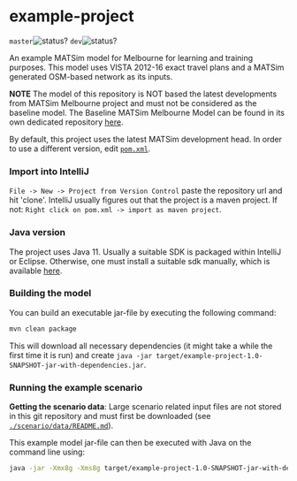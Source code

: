 # example-project
`master`![status?](https://github.com/matsim-melbourne/example-project/workflows/build/badge.svg?branch=master) `dev`![status?](https://github.com/matsim-melbourne/example-project/workflows/build/badge.svg?branch=dev)

An example MATSim model for Melbourne for learning and training purposes. 
This model uses VISTA 2012-16 exact travel plans and a MATSim generated OSM-based network as its inputs.

**NOTE** The model of this repository is NOT based the latest developments from MATSim Melbourne project and must not be considered as the baseline model.
The Baseline MATSim Melbourne Model can be found in its own dedicated repository [here](https://github.com/matsim-melbourne/baseline).  

By default, this project uses the latest MATSim development head. In order to use a different version, edit [`pom.xml`](./pom.xml).

### Import into IntelliJ

`File -> New -> Project from Version Control` paste the repository url and hit 'clone'. IntelliJ usually figures out that the project is a maven project. If not: `Right click on pom.xml -> import as maven project`.

### Java version

The project uses Java 11. Usually a suitable SDK is packaged within IntelliJ or Eclipse. Otherwise, one must install a suitable sdk manually, which is available [here](https://openjdk.java.net/).

### Building the model

You can build an executable jar-file by executing the following command:

```sh
mvn clean package
```
This will download all necessary dependencies (it might take a while the first time it is run) and create `java -jar target/example-project-1.0-SNAPSHOT-jar-with-dependencies.jar`.

### Running the example scenario

**Getting the scenario data**: Large scenario related input files are not stored in this git repository and must first be downloaded (see [`./scenario/data/README.md`](./scenario/data/README.md)).


This example model jar-file can then be executed with Java on the command line using:

```sh
java -jar -Xmx8g -Xms8g target/example-project-1.0-SNAPSHOT-jar-with-dependencies.jar
```
